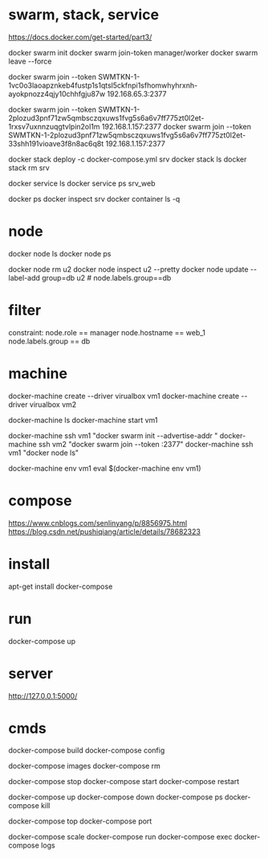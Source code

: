 # swarm, stack, service
https://docs.docker.com/get-started/part3/

docker swarm init
docker swarm join-token manager/worker
docker swarm leave --force

docker swarm join --token SWMTKN-1-1vc0o3laoapznkeb4fustp1s1qtsl5ckfnpi1sfhomwhyhrxnh-ayokpnozz4qjy10chhfgju87w 192.168.65.3:2377

docker swarm join --token SWMTKN-1-2plozud3pnf71zw5qmbsczqxuws1fvg5s6a6v7ff775zt0l2et-1rxsv7uxnnzuqgtvlpin2ol1m 192.168.1.157:2377
docker swarm join --token SWMTKN-1-2plozud3pnf71zw5qmbsczqxuws1fvg5s6a6v7ff775zt0l2et-33shh191vioave3f8n8ac6q8t 192.168.1.157:2377

docker stack deploy -c docker-compose.yml srv
docker stack ls
docker stack rm srv

docker service ls
docker service ps srv_web

docker ps
docker inspect srv
docker container ls -q

# node
docker node ls
docker node ps

docker node rm u2
docker node inspect u2 --pretty
docker node update --label-add group=db u2 # node.labels.group==db

# filter
constraint:
node.role == manager
node.hostname == web_1
node.labels.group == db

# machine
docker-machine create --driver virualbox vm1
docker-machine create --driver virualbox vm2

docker-machine ls
docker-machine start vm1

docker-machine ssh vm1 "docker swarm init --advertise-addr <vm1 ip>"
docker-machine ssh vm2 "docker swarm join --token <token> <ip>:2377"
docker-machine ssh vm1 "docker node ls"

docker-machine env vm1
eval $(docker-machine env vm1)

# compose
https://www.cnblogs.com/senlinyang/p/8856975.html
https://blog.csdn.net/pushiqiang/article/details/78682323

# install
apt-get install docker-compose

# run
docker-compose up

# server
http://127.0.0.1:5000/

# cmds
docker-compose build
docker-compose config

docker-compose images
docker-compose rm

docker-compose stop
docker-compose start
docker-compose restart

docker-compose up
docker-compose down
docker-compose ps
docker-compose kill

docker-compose top
docker-compose port

docker-compose scale
docker-compose run
docker-compose exec
docker-compose logs

